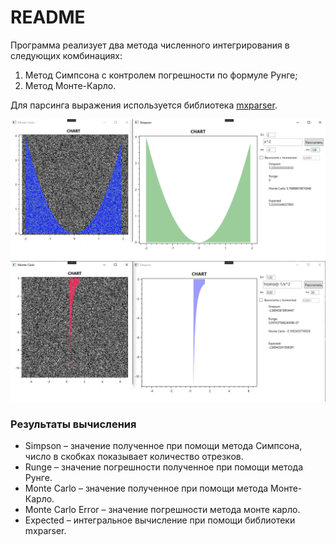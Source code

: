 # README #
Программа реализует два метода численного интегрирования в следующих комбинациях:
1)	Метод Симпсона с контролем погрешности по формуле Рунге;
2)	Метод Монте-Карло.

Для парсинга выражения используется библиотека [mxparser](http://mathparser.org/).

![alt text](Images/image_1.png)
![alt text](Images/image_2.png)

### Результаты вычисления ###

* Simpson – значение полученное при помощи метода Симпсона, число в скобках показывает количество отрезков.
*	Runge – значение погрешности полученное при помощи метода Рунге.
*	Monte Carlo – значение полученное при помощи метода Монте-Карло.
*	Monte Carlo Error – значение погрешности метода монте карло.
* Expected – интегральное вычисление при помощи библиотеки mxparser.
